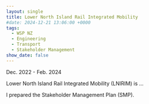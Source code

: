 ```yaml
---
layout: single
title: Lower North Island Rail Integrated Mobility
#date: 2024-12-21 13:06:00 +0000
tags:
  - WSP NZ
  - Engineering
  - Transport
  - Stakeholder Management
show_date: false
---
```

Dec. 2022 - Feb. 2024

Lower North Island Rail Integrated Mobility (LNIRIM) is ...

I prepared the Stakeholder Management Plan (SMP).